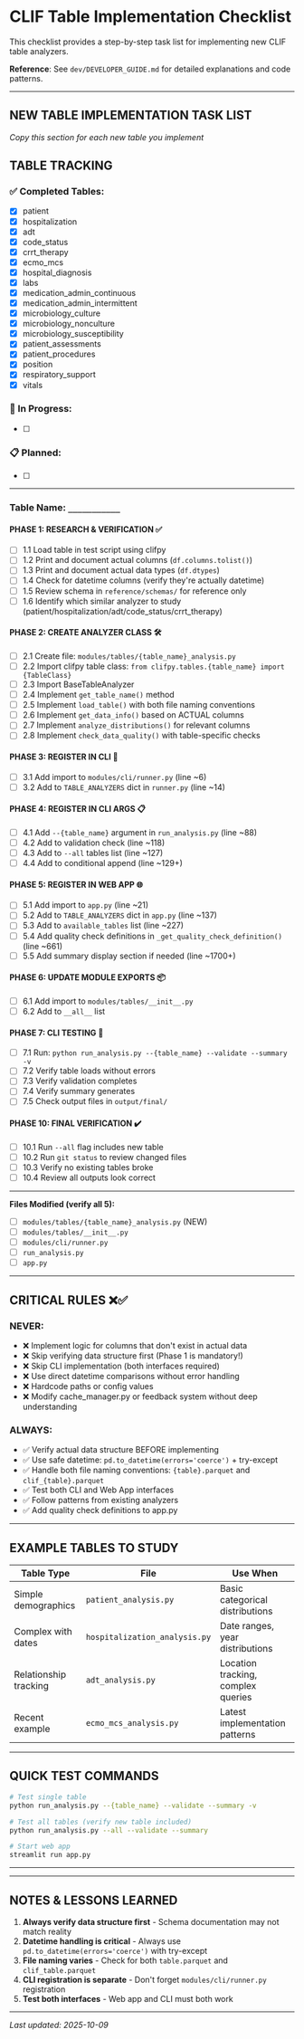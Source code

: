 # CLIF Table Implementation Checklist

This checklist provides a step-by-step task list for implementing new CLIF table analyzers.

**Reference**: See `dev/DEVELOPER_GUIDE.md` for detailed explanations and code patterns.

---

## **NEW TABLE IMPLEMENTATION TASK LIST**
*Copy this section for each new table you implement*


## **TABLE TRACKING**

### ✅ Completed Tables:
- [x] patient
- [x] hospitalization
- [x] adt
- [x] code_status
- [x] crrt_therapy
- [x] ecmo_mcs
- [x] hospital_diagnosis
- [x] labs
- [x] medication_admin_continuous
- [x] medication_admin_intermittent
- [x] microbiology_culture
- [x] microbiology_nonculture
- [x] microbiology_susceptibility
- [x] patient_assessments
- [x] patient_procedures
- [x] position
- [x] respiratory_support
- [x] vitals

### 🚧 In Progress:
- [ ]

### 📋 Planned:
- [ ]

---

### **Table Name: `___________`**

#### **PHASE 1: RESEARCH & VERIFICATION** ✅
- [ ] 1.1 Load table in test script using clifpy
- [ ] 1.2 Print and document actual columns (`df.columns.tolist()`)
- [ ] 1.3 Print and document actual data types (`df.dtypes`)
- [ ] 1.4 Check for datetime columns (verify they're actually datetime)
- [ ] 1.5 Review schema in `reference/schemas/` for reference only
- [ ] 1.6 Identify which similar analyzer to study (patient/hospitalization/adt/code_status/crrt_therapy)

#### **PHASE 2: CREATE ANALYZER CLASS** 🛠️
- [ ] 2.1 Create file: `modules/tables/{table_name}_analysis.py`
- [ ] 2.2 Import clifpy table class: `from clifpy.tables.{table_name} import {TableClass}`
- [ ] 2.3 Import BaseTableAnalyzer
- [ ] 2.4 Implement `get_table_name()` method
- [ ] 2.5 Implement `load_table()` with both file naming conventions
- [ ] 2.6 Implement `get_data_info()` based on ACTUAL columns
- [ ] 2.7 Implement `analyze_distributions()` for relevant columns
- [ ] 2.8 Implement `check_data_quality()` with table-specific checks

#### **PHASE 3: REGISTER IN CLI** 🔧
- [ ] 3.1 Add import to `modules/cli/runner.py` (line ~6)
- [ ] 3.2 Add to `TABLE_ANALYZERS` dict in `runner.py` (line ~14)

#### **PHASE 4: REGISTER IN CLI ARGS** 📋
- [ ] 4.1 Add `--{table_name}` argument in `run_analysis.py` (line ~88)
- [ ] 4.2 Add to validation check (line ~118)
- [ ] 4.3 Add to `--all` tables list (line ~127)
- [ ] 4.4 Add to conditional append (line ~129+)

#### **PHASE 5: REGISTER IN WEB APP** 🌐
- [ ] 5.1 Add import to `app.py` (line ~21)
- [ ] 5.2 Add to `TABLE_ANALYZERS` dict in `app.py` (line ~137)
- [ ] 5.3 Add to `available_tables` list (line ~227)
- [ ] 5.4 Add quality check definitions in `_get_quality_check_definition()` (line ~661)
- [ ] 5.5 Add summary display section if needed (line ~1700+)

#### **PHASE 6: UPDATE MODULE EXPORTS** 📦
- [ ] 6.1 Add import to `modules/tables/__init__.py`
- [ ] 6.2 Add to `__all__` list

#### **PHASE 7: CLI TESTING** 🧪
- [ ] 7.1 Run: `python run_analysis.py --{table_name} --validate --summary -v`
- [ ] 7.2 Verify table loads without errors
- [ ] 7.3 Verify validation completes
- [ ] 7.4 Verify summary generates
- [ ] 7.5 Check output files in `output/final/`

#### **PHASE 10: FINAL VERIFICATION** ✔️
- [ ] 10.1 Run `--all` flag includes new table
- [ ] 10.2 Run `git status` to review changed files
- [ ] 10.3 Verify no existing tables broke
- [ ] 10.4 Review all outputs look correct

---

**Files Modified (verify all 5):**
- [ ] `modules/tables/{table_name}_analysis.py` (NEW)
- [ ] `modules/tables/__init__.py`
- [ ] `modules/cli/runner.py`
- [ ] `run_analysis.py`
- [ ] `app.py`

---

## **CRITICAL RULES** ❌✅

### **NEVER:**
- ❌ Implement logic for columns that don't exist in actual data
- ❌ Skip verifying data structure first (Phase 1 is mandatory!)
- ❌ Skip CLI implementation (both interfaces required)
- ❌ Use direct datetime comparisons without error handling
- ❌ Hardcode paths or config values
- ❌ Modify cache_manager.py or feedback system without deep understanding

### **ALWAYS:**
- ✅ Verify actual data structure BEFORE implementing
- ✅ Use safe datetime: `pd.to_datetime(errors='coerce')` + try-except
- ✅ Handle both file naming conventions: `{table}.parquet` and `clif_{table}.parquet`
- ✅ Test both CLI and Web App interfaces
- ✅ Follow patterns from existing analyzers
- ✅ Add quality check definitions to app.py

---

## **EXAMPLE TABLES TO STUDY**

| Table Type | File | Use When |
|-----------|------|----------|
| Simple demographics | `patient_analysis.py` | Basic categorical distributions |
| Complex with dates | `hospitalization_analysis.py` | Date ranges, year distributions |
| Relationship tracking | `adt_analysis.py` | Location tracking, complex queries |
| Recent example | `ecmo_mcs_analysis.py` | Latest implementation patterns |

---

## **QUICK TEST COMMANDS**

```bash
# Test single table
python run_analysis.py --{table_name} --validate --summary -v

# Test all tables (verify new table included)
python run_analysis.py --all --validate --summary

# Start web app
streamlit run app.py
```

---


---

## **NOTES & LESSONS LEARNED**

1. **Always verify data structure first** - Schema documentation may not match reality
2. **Datetime handling is critical** - Always use `pd.to_datetime(errors='coerce')` with try-except
3. **File naming varies** - Check for both `table.parquet` and `clif_table.parquet`
4. **CLI registration is separate** - Don't forget `modules/cli/runner.py` registration
5. **Test both interfaces** - Web app and CLI must both work

---

*Last updated: 2025-10-09*
